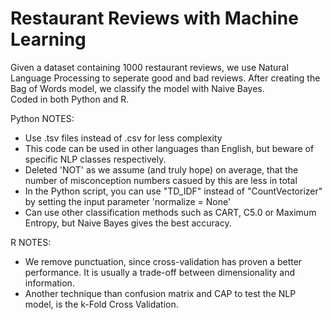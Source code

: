 # Restaurant Reviews with Machine Learning
Given a dataset containing 1000 restaurant reviews, we use Natural Language Processing to seperate good and bad reviews. After creating the Bag of Words model, we classify the model with Naive Bayes.  
Coded in both Python and R.

Python NOTES:
* Use .tsv files instead of .csv for less complexity
* This code can be used in other languages than English, but beware of specific NLP classes respectively.
* Deleted 'NOT' as we assume (and truly hope) on average, that the number of misconception numbers casued by this are less in total  
* In the Python script, you can use "TD_IDF" instead of "CountVectorizer" by setting the input parameter 'normalize = None'
* Can use other classification methods such as CART, C5.0 or Maximum Entropy, but Naive Bayes gives the best accuracy.

R NOTES:
* We remove punctuation, since cross-validation has proven a better performance. It is usually a trade-off between dimensionality and information.
* Another technique than confusion matrix and CAP to test the NLP model, is the k-Fold Cross Validation. 



